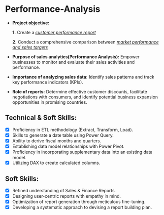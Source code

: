 # Performance-Analysis


- **Project objective:** 

    **1.** Create a _[customer performance report](https://github.com/Gayathri-Thiyagarajan/Performance-Analysis/blob/main/Customer%20Performance%20Report.pdf)_ 

    **2.** Conduct a comprehensive comparison between _[market performance and sales targets](https://github.com/Gayathri-Thiyagarajan/Performance-Analysis/blob/main/Market%20Performance%20report.pdf)_

- **Purpose of sales analytics(Performance Analysis):** Empower businesses to monitor and evaluate their sales activities and performance.

- **Importance of analyzing sales data:** Identify sales patterns and track key performance indicators (KPIs).

- **Role of reports:** Determine effective customer discounts, facilitate negotiations with consumers, and identify potential business expansion opportunities in promising countries.



## Technical & Soft Skills:
- [x]	Proficiency in ETL methodology (Extract, Transform, Load).
- [x]	Skills to generate a date table using Power Query.
- [x]	Ability to derive fiscal months and quarters.
- [x]	Establishing data model relationships with Power Pivot.
- [x]	Proficiency in incorporating supplementary data into an existing data model.
- [x]	Utilizing DAX to create calculated columns.

## Soft Skills:
- [x]	Refined understanding of Sales & Finance Reports
- [x]	Designing user-centric reports with empathy in mind.
- [x]	Optimization of report generation through meticulous fine-tuning.
- [x]	Developing a systematic approach to devising a report building plan.
